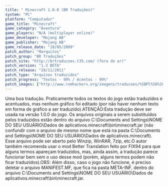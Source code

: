 ```yaml
---
title: " Minecraft 1.0.0 (BR Traduções)"
system: "PC"
platform: "Computador"
game_title: "Minecraft"
game_category: "Aventura"
game_players: "N/A (multiplayer online)"
game_developer: "Mojang AB"
game_publisher: "Mojang AB"
game_release_date: "10/05/2009"
patch_author: "Marquitos"
patch_group: "BR Traduções"
patch_site: "http://brtraducoes.t35.com/ (fora do ar)"
patch_version: "1.3 BETA"
patch_release: "28/11/2011"
patch_type: "Arquivos traduzidos"
patch_progress: "Textos - 99% / Acentos - 99%"
patch_images: ["http://www.romhackers.org/imagens/traducoes/%5BPC%5D%20Minecraft%20-%20BR%20Tradu%C3%A7%C3%B5es%20-%207.jpg","http://www.romhackers.org/imagens/traducoes/%5BPC%5D%20Minecraft%20-%20BR%20Tradu%C3%A7%C3%B5es%20-%208.jpg","http://www.romhackers.org/imagens/traducoes/%5BPC%5D%20Minecraft%20-%20BR%20Tradu%C3%A7%C3%B5es%20-%209.jpg"]
---
```

Uma boa tradução. Praticamente todos os textos do jogo estão traduzidos e acentuados, mas nenhum gráfico foi editado (por não haver nenhum texto em forma de gráfico a ser traduzido).ATENÇÃO:Esta tradução deve ser usada na versão 1.0.0 do jogo. Os arquivos originais a serem substituídos pelos traduzidos estão dentro do arquivo C:\Documents and Settings\NOME DO SEU USUÁRIO\Dados de aplicativos\.minecraft\bin\minecraft.jar (não confundir com o arquivo de mesmo nome que está na pasta C:\Documents and Settings\NOME DO SEU USUÁRIO\Dados de aplicativos\.minecraft\). Esse arquivo pode ser aberto pelo Winzip, WinRAR, 7zip, etc.O autor também recomenda usar o mod Better Translation feito por FIX94 para que alguns termos apareçam traduzidos, mas, ainda assim, a tradução parece funcionar bem sem o uso desse mod (porém, alguns termos podem não ficar traduzidos).OBS: Além disso, caso o jogo não funcione, é preciso deletar o arquivo MANIFEST.MF, que fica na pasta META-INF, dentro do arquivo C:\Documents and Settings\NOME DO SEU USUÁRIO\Dados de aplicativos\.minecraft\bin\minecraft.jar.